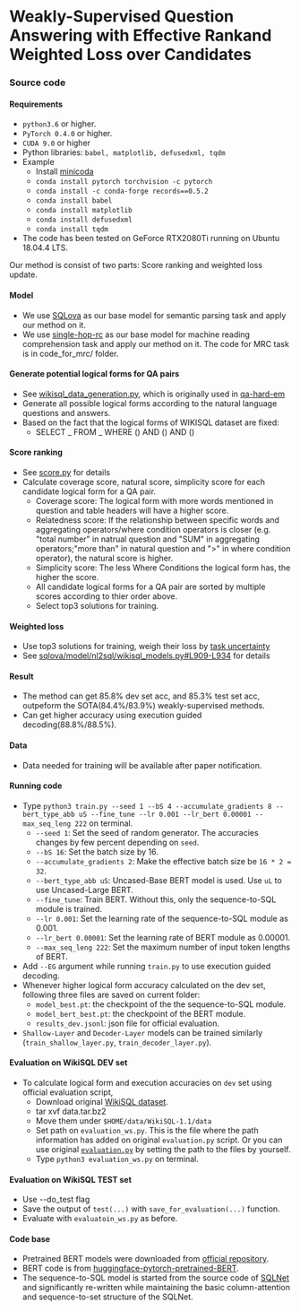 # Weakly-Supervised Question Answering with Effective Rankand Weighted Loss over Candidates

### Source code
#### Requirements
- `python3.6` or higher.
- `PyTorch 0.4.0` or higher.
- `CUDA 9.0` or higher
- Python libraries: `babel, matplotlib, defusedxml, tqdm`
- Example
    - Install [minicoda](https://conda.io/miniconda.html)
    - `conda install pytorch torchvision -c pytorch`
    - `conda install -c conda-forge records==0.5.2`
    - `conda install babel` 
    - `conda install matplotlib`
    - `conda install defusedxml`
    - `conda install tqdm`
- The code has been tested on GeForce RTX2080Ti running on Ubuntu 18.04.4 LTS.

Our method is consist of two parts: Score ranking and weighted loss update.


#### Model
 - We use [SQLova](https://github.com/naver/sqlova) as our base model for semantic parsing task and apply our method on it.
 - We use [single-hop-rc](https://github.com/shmsw25/single-hop-rc) as our base model for machine reading comprehension task and apply our method on it. The code for MRC task is in code_for_mrc/ folder.

#### Generate potential logical forms for QA pairs
- See [wikisql_data_generation.py](https://github.com/QHZSS/SRAWL/blob/master/wikisql_data_generation.py), which is originally used in [qa-hard-em](https://github.com/shmsw25/qa-hard-em/tree/wikisql)
- Generate all possible logical forms according to the natural language questions and answers.
- Based on the fact that the logical forms of WIKISQL dataset are fixed:
    - SELECT _ FROM _ WHERE () AND () AND ()

#### Score ranking
- See [score.py](https://github.com/QHZSS/SRAWL/blob/master/score.py) for details
- Calculate coverage score, natural score, simplicity score for each candidate logical form for a QA pair.
  - Coverage score: The logical form with more words mentioned in question and table headers will have a higher score.
  - Relatedness score: If the relationship between specific words and aggregating operators/where condition operators is closer (e.g. "total number" in natrual question and "SUM" in aggregating operators;"more than" in natural question and ">" in where condition operator), the natural score is higher.
  - Simplicity score: The less Where Conditions the logical form has, the higher the score.
  - All candidate logical forms for a QA pair are sorted by multiple scores according to thier order above.
  - Select top3 solutions for training.

#### Weighted loss
- Use top3 solutions for training, weigh their loss by [task uncertainty](https://arxiv.org/abs/1705.07115v3)
- See [sqlova/model/nl2sql/wikisql_models.py#L909-L934](https://github.com/QHZSS/SRAWL/blob/master/sqlova/model/nl2sql/wikisql_models.py#L907-L936) for details

#### Result
 - The method can get 85.8% dev set acc, and 85.3% test set acc, outpeform the SOTA(84.4%/83.9%) weakly-supervised methods.
 - Can get higher accuracy using execution guided decoding(88.8%/88.5%).


#### Data
- Data needed for training will be available after paper notification.

#### Running code
- Type `python3 train.py --seed 1 --bS 4 --accumulate_gradients 8 --bert_type_abb uS --fine_tune --lr 0.001 --lr_bert 0.00001 --max_seq_leng 222` on terminal.
    - `--seed 1`: Set the seed of random generator. The accuracies changes by few percent depending on `seed`.
    - `--bS 16`: Set the batch size by 16.
    - `--accumulate_gradients 2`: Make the effective batch size be `16 * 2 = 32`.
    - `--bert_type_abb uS`: Uncased-Base BERT model is used. Use `uL` to use Uncased-Large BERT.
    - `--fine_tune`: Train BERT. Without this, only the sequence-to-SQL module is trained.
    - `--lr 0.001`: Set the learning rate of the sequence-to-SQL module as 0.001. 
    - `--lr_bert 0.00001`: Set the learning rate of BERT module as 0.00001.
    - `--max_seq_leng 222`: Set the maximum number of input token lengths of BERT.     
- Add `--EG` argument while running `train.py` to use execution guided decoding. 
- Whenever higher logical form accuracy calculated on the dev set, following three files are saved on current folder:
    - `model_best.pt`: the checkpoint of the the sequence-to-SQL module.
    - `model_bert_best.pt`: the checkpoint of the BERT module.
    - `results_dev.jsonl`: json file for official evaluation.
- `Shallow-Layer` and `Decoder-Layer` models can be trained similarly (`train_shallow_layer.py`, `train_decoder_layer.py`). 

#### Evaluation on WikiSQL DEV set
- To calculate logical form and execution accuracies on `dev` set using official evaluation script,
    - Download original [WikiSQL dataset](https://github.com/salesforce/WikiSQL).
    - tar xvf data.tar.bz2
    - Move them under `$HOME/data/WikiSQL-1.1/data`
    - Set path on `evaluation_ws.py`. This is the file where the path information has added on original `evaluation.py` script. Or you can use original [`evaluation.py`](https://github.com/salesforce/WikiSQL) by setting the path to the files by yourself.
    - Type `python3 evaluation_ws.py` on terminal.

#### Evaluation on WikiSQL TEST set
- Use --do_test flag
- Save the output of `test(...)` with `save_for_evaluation(...)` function.
- Evaluate with `evaluatoin_ws.py` as before.


#### Code base 
- Pretrained BERT models were downloaded from [official repository](https://github.com/google-research/bert). 
- BERT code is from [huggingface-pytorch-pretrained-BERT](https://github.com/huggingface/pytorch-pretrained-BERT).
- The sequence-to-SQL model is started from the source code of [SQLNet](https://github.com/xiaojunxu/SQLNet) and significantly re-written while maintaining the basic column-attention and sequence-to-set structure of the SQLNet.
